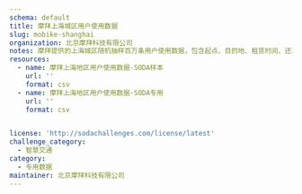 ```yaml
---
schema: default
title: 摩拜上海城区用户使用数据
slug: mobike-shanghai
organization: 北京摩拜科技有限公司
notes: 摩拜提供的上海城区随机抽样百万条用户使用数据，包含起点、目的地、租赁时间、还车时间、用户ID、车辆ID、交易编号
resources:
  - name: 摩拜上海地区用户使用数据-SODA样本
    url: ''
    format: csv
  - name: 摩拜上海地区用户使用数据-SODA专用
    url: ''
    format: csv


license: 'http://sodachallenges.com/license/latest'
challenge_category: 
  - 智慧交通
category:
  - 专用数据
maintainer: 北京摩拜科技有限公司
---
```

